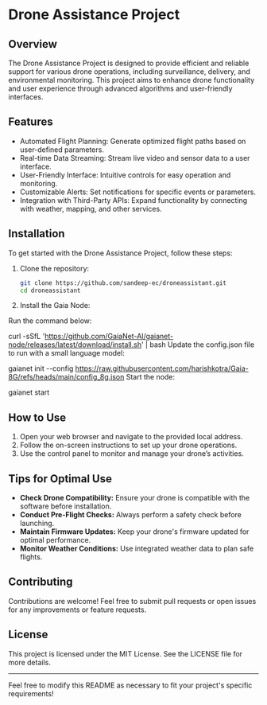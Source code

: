 # Drone Assistance Project

## Overview
The Drone Assistance Project is designed to provide efficient and reliable support for various drone operations, including surveillance, delivery, and environmental monitoring. This project aims to enhance drone functionality and user experience through advanced algorithms and user-friendly interfaces.

## Features
- Automated Flight Planning: Generate optimized flight paths based on user-defined parameters.
- Real-time Data Streaming: Stream live video and sensor data to a user interface.
- User-Friendly Interface: Intuitive controls for easy operation and monitoring.
- Customizable Alerts: Set notifications for specific events or parameters.
- Integration with Third-Party APIs: Expand functionality by connecting with weather, mapping, and other services.

## Installation
To get started with the Drone Assistance Project, follow these steps:

1. Clone the repository:
   ```bash
   git clone https://github.com/sandeep-ec/droneassistant.git
   cd droneassistant
   ```

2. Install the Gaia Node:

Run the command below:

curl -sSfL 'https://github.com/GaiaNet-AI/gaianet-node/releases/latest/download/install.sh' | bash
Update the config.json file to run with a small language model:

gaianet init --config https://raw.githubusercontent.com/harishkotra/Gaia-8G/refs/heads/main/config_8g.json
Start the node:

gaianet start


## How to Use
1. Open your web browser and navigate to the provided local address.
2. Follow the on-screen instructions to set up your drone operations.
3. Use the control panel to monitor and manage your drone’s activities.

## Tips for Optimal Use
- **Check Drone Compatibility:** Ensure your drone is compatible with the software before installation.
- **Conduct Pre-Flight Checks:** Always perform a safety check before launching.
- **Maintain Firmware Updates:** Keep your drone's firmware updated for optimal performance.
- **Monitor Weather Conditions:** Use integrated weather data to plan safe flights.

## Contributing
Contributions are welcome! Feel free to submit pull requests or open issues for any improvements or feature requests.

## License
This project is licensed under the MIT License. See the LICENSE file for more details.

---

Feel free to modify this README as necessary to fit your project's specific requirements!

